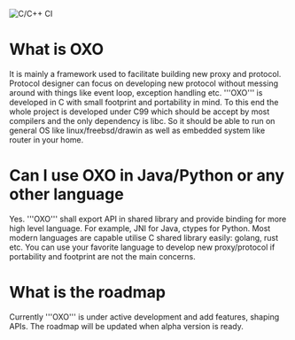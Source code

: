 ![C/C++ CI](https://github.com/appcrash/oxo/workflows/C/C++%20CI/badge.svg)


# What is OXO

It is mainly a framework used to facilitate building new proxy and protocol. Protocol designer can focus on developing new protocol without messing around with things like event loop, exception handling etc. '''OXO''' is developed in C with small footprint and portability in mind. To this end the whole project is developed under C99 which should be accept by most compilers and the only dependency is libc. So it should be able to run on general OS like linux/freebsd/drawin as well as embedded system like router in your home.


# Can I use OXO in Java/Python or any other language

Yes. '''OXO''' shall export API in shared library and provide binding for more high level language. For example, JNI for Java, ctypes for Python. Most modern languages are capable utilise C shared library easily: golang, rust etc. You can use your favorite language to develop new proxy/protocol if portability and footprint are not the main concerns.

# What is the roadmap

Currently '''OXO''' is under active development and add features, shaping APIs. The roadmap will be updated when alpha version is ready.
